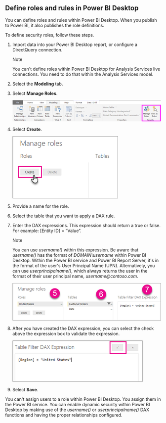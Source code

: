 ## Define roles and rules in Power BI Desktop
You can define roles and rules within Power BI Desktop. When you publish to Power BI, it also publishes the role definitions.

To define security roles, follow these steps.

1. Import data into your Power BI Desktop report, or configure a DirectQuery connection.
   
   > [!NOTE]
   > You can't define roles within Power BI Desktop for Analysis Services live connections. You need to do that within the Analysis Services model.
   > 
   > 
1. Select the **Modeling** tab.
2. Select **Manage Roles**.
   
   ![](./media/rls-desktop-define-roles/powerbi-desktop-security.png)
4. Select **Create**.
   
   ![](./media/rls-desktop-define-roles/powerbi-desktop-security-create-role.png)
5. Provide a name for the role. 
6. Select the table that you want to apply a DAX rule.
7. Enter the DAX expressions. This expression should return a true or false. For example: [Entity ID] = “Value”.
   
   > [!NOTE]
   > You can use *username()* within this expression. Be aware that *username()* has the format of *DOMAIN\username* within Power BI Desktop. Within the Power BI service and Power BI Report Server, it's in the format of the user's User Principal Name (UPN). Alternatively, you can use *userprincipalname()*, which always returns the user in the format of their user principal name, *username\@contoso.com*.
   > 
   > 
   
   ![](./media/rls-desktop-define-roles/powerbi-desktop-security-create-rule.png)
8. After you have created the DAX expression, you can select the check above the expression box to validate the expression.
   
   ![](./media/rls-desktop-define-roles/powerbi-desktop-security-validate-dax.png)
9. Select **Save**.

You can't assign users to a role within Power BI Desktop. You assign them in the Power BI service. You can enable dynamic security within Power BI Desktop by making use of the *username()* or *userprincipalname()* DAX functions and having the proper relationships configured. 


